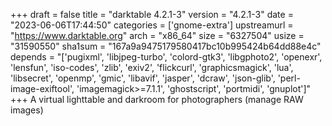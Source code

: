 +++
draft = false
title = "darktable 4.2.1-3"
version = "4.2.1-3"
date = "2023-06-06T17:44:50"
categories = ['gnome-extra']
upstreamurl = "https://www.darktable.org"
arch = "x86_64"
size = "6327504"
usize = "31590550"
sha1sum = "167a9a9475179580417bc10b995424b64dd88e4c"
depends = "['pugixml', 'libjpeg-turbo', 'colord-gtk3', 'libgphoto2', 'openexr', 'lensfun', 'iso-codes', 'zlib', 'exiv2', 'flickcurl', 'graphicsmagick', 'lua', 'libsecret', 'openmp', 'gmic', 'libavif', 'jasper', 'dcraw', 'json-glib', 'perl-image-exiftool', 'imagemagick>=7.1.1', 'ghostscript', 'portmidi', 'gnuplot']"
+++
A virtual lighttable and darkroom for photographers (manage RAW images)